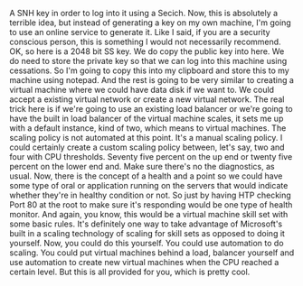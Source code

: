 A SNH key in order to log into it using a Secich.
Now, this is absolutely a terrible idea, but instead of generating a key on my own machine, I'm going
to use an online service to generate it.
Like I said, if you are a security conscious person, this is something I would not necessarily recommend.
OK, so here is a 2048 bit SS key.
We do copy the public key into here.
We do need to store the private key so that we can log into this machine using cessations.
So I'm going to copy this into my clipboard and store this to my machine using notepad.
And the rest is going to be very similar to creating a virtual machine where we could have data disk
if we want to.
We could accept a existing virtual network or create a new virtual network.
The real trick here is if we're going to use an existing load balancer or we're going to have the built
in load balancer of the virtual machine scales, it sets me up with a default instance, kind of two,
which means to virtual machines.
The scaling policy is not automated at this point.
It's a manual scaling policy.
I could certainly create a custom scaling policy between, let's say, two and four with CPU thresholds.
Seventy five percent on the up end or twenty five percent on the lower end and.
Make sure there's no the diagnostics, as usual.
Now, there is the concept of a health and a point so we could have some type of oral or application
running on the servers that would indicate whether they're in healthy condition or not.
So just by having HTP checking Port 80 at the root to make sure it's responding would be one type of
health monitor.
And again, you know, this would be a virtual machine skill set with some basic rules.
It's definitely one way to take advantage of Microsoft's built in a scaling technology of scaling for
skill sets as opposed to doing it yourself.
Now, you could do this yourself.
You could use automation to do scaling.
You could put virtual machines behind a load, balancer yourself and use automation to create new virtual
machines when the CPU reached a certain level.
But this is all provided for you, which is pretty cool.
